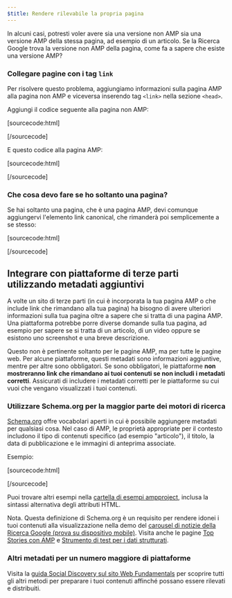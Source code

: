 ```yaml
---
$title: Rendere rilevabile la propria pagina
---
```


In alcuni casi, potresti voler avere sia una versione non AMP sia una versione AMP della stessa pagina, ad esempio di un articolo. Se la Ricerca Google trova la versione non AMP della pagina, come fa a sapere che esiste una versione AMP?

### Collegare pagine con i tag `link`

Per risolvere questo problema, aggiungiamo informazioni sulla pagina AMP alla pagina non AMP e viceversa inserendo tag `<link>` nella sezione `<head>`.

Aggiungi il codice seguente alla pagina non AMP:

[sourcecode:html]

<link rel="amphtml" href="https://www.example.com/url/to/amp/document.html">
[/sourcecode]

E questo codice alla pagina AMP:

[sourcecode:html]

<link rel="canonical" href="https://www.example.com/url/to/full/document.html">
[/sourcecode]

### Che cosa devo fare se ho soltanto una pagina?

Se hai soltanto una pagina, che è una pagina AMP, devi comunque aggiungervi l'elemento link canonical, che rimanderà poi semplicemente a se stesso:

[sourcecode:html]

<link rel="canonical" href="https://www.example.com/url/to/amp/document.html">
[/sourcecode]

## Integrare con piattaforme di terze parti utilizzando metadati aggiuntivi <a name="integrate-with-third-party-platforms-through-additional-metadata"></a>

A volte un sito di terze parti (in cui è incorporata la tua pagina AMP o che include link che rimandano alla tua pagina) ha bisogno di avere ulteriori informazioni sulla tua pagina oltre a sapere che si tratta di una pagina AMP. Una piattaforma potrebbe porre diverse domande sulla tua pagina, ad esempio per sapere se si tratta di un articolo, di un video oppure se esistono uno screenshot e una breve descrizione.

Questo non è pertinente soltanto per le pagine AMP, ma per tutte le pagine web. Per alcune piattaforme, questi metadati sono informazioni aggiuntive, mentre per altre sono obbligatori. Se sono obbligatori, le piattaforme **non mostreranno link che rimandano ai tuoi contenuti se non includi i metadati corretti**. Assicurati di includere i metadati corretti per le piattaforme su cui vuoi che vengano visualizzati i tuoi contenuti.

### Utilizzare Schema.org per la maggior parte dei motori di ricerca

[Schema.org](http://schema.org/) offre vocabolari aperti in cui è possibile aggiungere metadati per qualsiasi cosa. Nel caso di AMP, le proprietà appropriate per il contesto includono il tipo di contenuti specifico (ad esempio "articolo"), il titolo, la data di pubblicazione e le immagini di anteprima associate.

Esempio:

[sourcecode:html]

<script type="application/ld+json">
  {
    "@context": "http://schema.org",
    "@type": "NewsArticle",
    "mainEntityOfPage": "http://cdn.ampproject.org/article-metadata.html",
    "headline": "Lorem Ipsum",
    "datePublished": "1907-05-05T12:02:41Z",
    "dateModified": "1907-05-05T12:02:41Z",
    "description": "The Catiline Orations continue to beguile engineers and designers alike -- but can it stand the test of time?",
    "author": {
      "@type": "Person",
      "name": "Jordan M Adler"
    },
    "publisher": {
      "@type": "Organization",
      "name": "Google",
      "logo": {
        "@type": "ImageObject",
        "url": "http://cdn.ampproject.org/logo.jpg",
        "width": 600,
        "height": 60
      }
    },
    "image": {
      "@type": "ImageObject",
      "url": "http://cdn.ampproject.org/leader.jpg",
      "height": 2000,
      "width": 800
    }
  }
</script>

[/sourcecode]

Puoi trovare altri esempi nella [cartella di esempi ampproject](https://github.com/ampproject/amphtml/tree/master/examples/metadata-examples), inclusa la sintassi alternativa degli attributi HTML.

Nota. Questa definizione di Schema.org è un requisito per rendere idonei i tuoi contenuti alla visualizzazione nella demo del [carousel di notizie della Ricerca Google (prova su dispositivo mobile)](https://g.co/ampdemo).
Visita anche le pagine [Top Stories con AMP](https://developers.google.com/structured-data/carousels/top-stories) e [Strumento di test per i dati strutturati](https://developers.google.com/structured-data/testing-tool/).

### Altri metadati per un numero maggiore di piattaforme

Visita la [guida Social Discovery sul sito Web Fundamentals](https://developers.google.com/web/fundamentals/discovery-and-monetization/social-discovery/) per scoprire tutti gli altri metodi per preparare i tuoi contenuti affinché possano essere rilevati e distribuiti.
